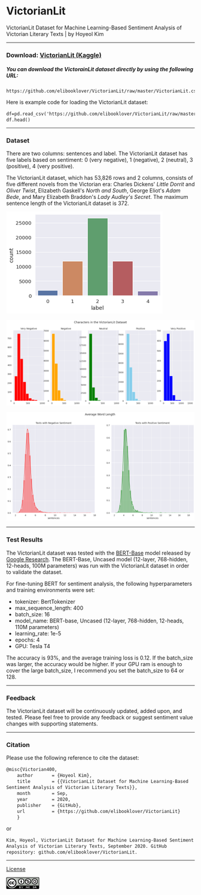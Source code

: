 # VictorianLit

VictorianLit Dataset for Machine Learning-Based Sentiment Analysis of Victorian Literary Texts | by Hoyeol Kim

---
### Download: [VictorianLit (Kaggle)](https://www.kaggle.com/elibooklover/victorianlit/download)

##### You can download the VictorainLit dataset directly by using the following URL: 
```
https://github.com/elibooklover/VictorianLit/raw/master/VictorianLit.csv
```
Here is example code for loading the VictorianLit dataset: 
```
df=pd.read_csv('https://github.com/elibooklover/VictorianLit/raw/master/VictorianLit.csv')
df.head()
```
---
### Dataset
There are two columns: sentences and label. The VictorianLit dataset has five labels based on sentiment: 0 (very negative), 1 (negative), 2 (neutral), 3 (positive), 4 (very positive).

The VictorianLit dataset, which has 53,826 rows and 2 columns, consists of five different novels from the Victorian era: Charles Dickens' *Little Dorrit* and *Oliver Twist*, Elizabeth Gaskell's *North and South*, George Eliot's *Adam Bede*, and Mary Elizabeth Braddon's *Lady Audley's Secret*. The maximum sentence length of the VictorianLit dataset is 372.

![VictorianLit1](https://github.com/elibooklover/VictorianLit/blob/master/VictorianLit1.png)

![VictorianLit2](https://github.com/elibooklover/VictorianLit/blob/master/VictorianLit2.png)

![VictorianLit3](https://github.com/elibooklover/VictorianLit/blob/master/VictorianLit3.png)

---
### Test Results
The VictorianLit dataset was tested with the [BERT-Base](https://github.com/google-research/bert) model released by [Google Research](https://github.com/google-research). The BERT-Base, Uncased model (12-layer, 768-hidden, 12-heads, 100M parameters) was run with the VictorianLit dataset in order to validate the dataset.

For fine-tuning BERT for sentiment analysis, the following hyperparameters and training environments were set:

* tokenizer: BertTokenizer
* max_sequence_length: 400
* batch_size: 16
* model_name: BERT-base, Uncased (12-layer, 768-hidden, 12-heads, 110M parameters)
* learning_rate: 1e-5
* epochs: 4
* GPU: Tesla T4

The accuracy is 93%, and the average training loss is 0.12. If the batch_size was larger, the accuracy would be higher. If your GPU ram is enough to cover the large batch_size, I recommend you set the batch_size to 64 or 128.

---
### Feedback
The VictorianLit dataset will be continuously updated, added upon, and tested. Please feel free to provide any feedback or suggest sentiment value changes with supporting statements.

---
### Citation
Please use the following reference to cite the dataset:
```
@misc{Victorian400,
    author       = {Hoyeol Kim},
    title        = {{VictorianLit Dataset for Machine Learning-Based Sentiment Analysis of Victorian Literary Texts}},
    month        = Sep,
    year         = 2020,
    publisher    = {GitHub},
    url          = {https://github.com/elibooklover/VictorianLit}
    }
```

or 

```
Kim, Hoyeol, VictorianLit Dataset for Machine Learning-Based Sentiment Analysis of Victorian Literary Texts, September 2020. GitHub repository: github.com/elibooklover/VictorianLit.
```
---
[License](https://creativecommons.org/licenses/by-nc-sa/4.0/)

![License](https://github.com/elibooklover/VictorianLit/blob/master/license.png)
